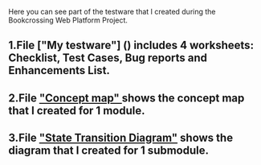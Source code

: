 Here you can see part of the testware that I created during the Bookcrossing Web Platform Project. 
## 1.File  ["My testware"] () includes 4 worksheets: Checklist, Test Cases, Bug reports and Enhancements List.
## 2.File  ["Concept map" ](https://github.com/sunflower74/Bookcrossing-Project/blob/main/Concept%20map.png) shows the concept map that I created for 1 module.
## 3.File  ["State Transition Diagram"](https://github.com/sunflower74/Bookcrossing-Project/blob/main/Concept%20map.png) shows the diagram that I created for 1 submodule.
